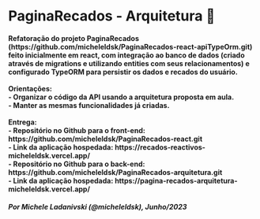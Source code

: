 # PaginaRecados - Arquitetura 🚀

<h4> Refatoração do projeto PaginaRecados (https://github.com/micheleldsk/PaginaRecados-react-apiTypeOrm.git) feito inicialmente em react, com integração ao banco de dados (criado através de migrations e utilizando entities com seus relacionamentos) e configurado TypeORM para persistir os dados e recados do usuário. <br>
<br>
Orientações: <br>
- Organizar o código da API usando a arquitetura proposta em aula. <br>
- Manter as mesmas funcionalidades já criadas. <br>
<br>
Entrega: <br>
- Repositório no Github para o front-end: https://github.com/micheleldsk/PaginaRecados-react.git <br>
- Link da aplicação hospedada: https://recados-reactivos-micheleldsk.vercel.app/ <br>
- Repositório no Github para o back-end: https://github.com/micheleldsk/PaginaRecados-arquitetura.git <br>
- Link da aplicação hospedada: https://pagina-recados-arquitetura-micheleldsk.vercel.app/
</h4>
<h5> Por Michele Ladanivski (@micheleldsk), Junho/2023 </h5>

